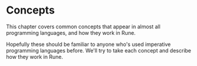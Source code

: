 # Concepts

This chapter covers common concepts that appear in almost all programming
languages, and how they work in Rune.

Hopefully these should be familiar to anyone who's used imperative programming
languages before. We'll try to take each concept and describe how they work in
Rune.